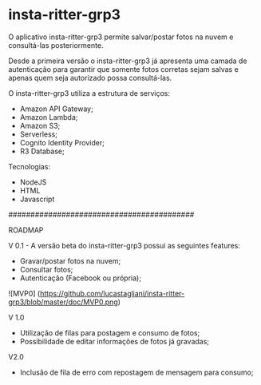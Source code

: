 # insta-ritter-grp3

O aplicativo insta-ritter-grp3 permite salvar/postar fotos na nuvem e consultá-las posteriormente.

Desde a primeira versão o insta-ritter-grp3 já apresenta uma camada de autenticação para garantir que somente fotos corretas sejam salvas e apenas quem seja autorizado possa consultá-las.

O insta-ritter-grp3 utiliza a estrutura de serviços:
- Amazon API Gateway;
- Amazon Lambda;
- Amazon S3;
- Serverless;
- Cognito Identity Provider;
- R3 Database;

Tecnologias:
- NodeJS
- HTML
- Javascript

##########################################

ROADMAP

V 0.1 - A versão beta do insta-ritter-grp3 possui as seguintes features:
- Gravar/postar fotos na nuvem;
- Consultar fotos;
- Autenticação (Facebook ou própria);

![MVP0] (https://github.com/lucastagliani/insta-ritter-grp3/blob/master/doc/MVP0.png)

V 1.0
- Utilização de filas para postagem e consumo de fotos;
- Possibilidade de editar informações de fotos já gravadas;

V2.0
- Inclusão de fila de erro com repostagem de mensagem para consumo;
